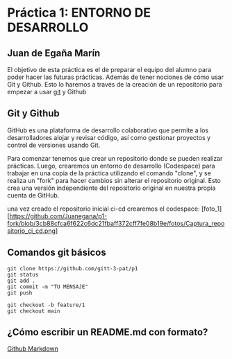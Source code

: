 # Práctica 1: ENTORNO DE DESARROLLO
## Juan de Egaña Marín 

El objetivo de esta práctica es el de preparar el equipo del alumno para poder hacer las futuras prácticas. Además de tener nociones de cómo usar Git y Github. Esto lo haremos a través de la creación de un repositorio para empezar a usar [git](https://git-scm.com/) y Github

## Git y Github
GitHub es una plataforma de desarrollo colaborativo que permite a los desarrolladores alojar y revisar código, así como gestionar proyectos y control de versiones usando Git.

Para comenzar tenemos que crear un repositorio donde se pueden realizar prácticas. Luego, crearemos un entorno de desarrollo (Codespace) para trabajar en una copia de la práctica utilizando el comando "clone", y se realiza un "fork" para hacer cambios sin alterar el repositorio original. Esto crea una versión independiente del repositorio original en nuestra propia cuenta de GitHub.

una vez creado el repositorio inicial ci-cd crearemos el codespace: 
[foto_1][https://github.com/Juanegana/p1-fork/blob/3cb88cfca6f622c6dc21fbaff372cff7fe08b19e/fotos/Captura_repositorio_ci_cd.png]

## Comandos git básicos

```
git clone https://github.com/gitt-3-pat/p1
git status
git add .
git commit -m "TU MENSAJE"
git push

git checkout -b feature/1
git checkout main
```

## ¿Cómo escribir un README.md con formato?

[Github Markdown](https://docs.github.com/es/get-started/writing-on-github/getting-started-with-writing-and-formatting-on-github/basic-writing-and-formatting-syntax)
